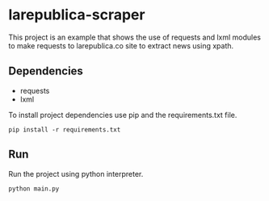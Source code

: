 # larepublica-scraper

This project is an example that shows the use of requests and lxml modules to make requests to larepublica.co site to extract news using xpath.

## Dependencies

- requests
- lxml

To install project dependencies use pip and the requirements.txt file.
```
pip install -r requirements.txt
```

## Run

Run the project using python interpreter.
```
python main.py
```